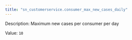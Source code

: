 ```yaml
---
title: "sn_customerservice.consumer_max_new_cases_daily"
---
```


Description: Maximum new cases per consumer per day

Value: `10`